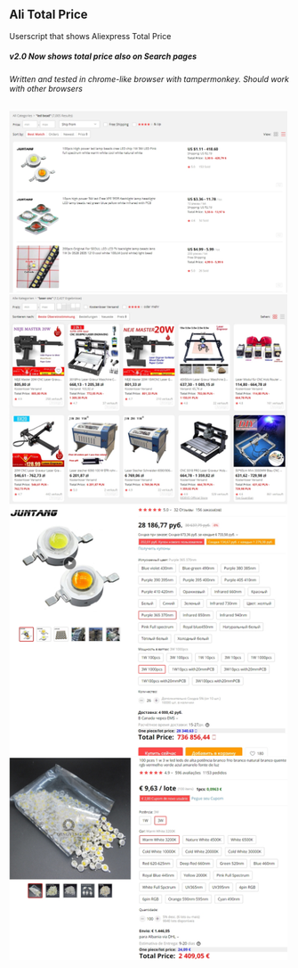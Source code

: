 ## Ali Total Price
Userscript that shows Aliexpress Total Price
##### v2.0 Now shows total price also on Search pages
###### Written and tested in chrome-like browser with tampermonkey. Should work with other browsers 

<img src="images/20200225_16-23-54.jpg" width="500">
<img src="images/20200225_16-25-55.jpg" width="500">
<img src="images/20200225_16-34-41.jpg" width="500">
<img src="images/20200225_16-37-26.jpg" width="500">
